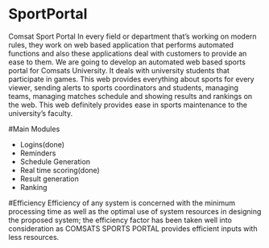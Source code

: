 # SportPortal
Comsat Sport Portal
In every field or department that’s working on modern rules, they work on web based application that performs automated functions and also these applications deal with customers to provide an ease to them. We are going to develop an automated web based sports portal for Comsats University. It deals with university students that participate in games. This web provides everything about sports for every viewer, sending alerts to sports coordinators and students, managing teams, managing matches schedule and showing results and rankings on the web. This web definitely provides ease in sports maintenance to the university’s faculty.

#Main Modules
   * Logins(done)
   * Reminders
   * Schedule Generation
   * Real time scoring(done)
   * Result generation
   * Ranking

#Efficiency 
Efficiency of any system is concerned with the minimum processing time as well as the optimal use of system resources in designing the proposed system; the efficiency factor has been taken well into consideration as COMSATS SPORTS PORTAL provides efficient inputs with less resources.
   
